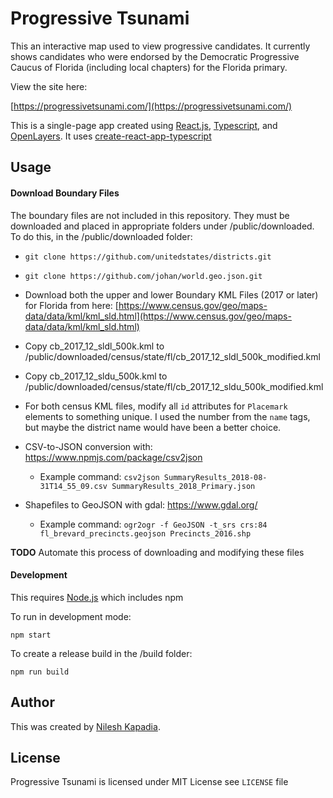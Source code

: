 # Progressive Tsunami #

This an interactive map used to view progressive candidates.  It currently shows candidates who were endorsed by the Democratic Progressive Caucus of Florida (including local chapters) for the Florida primary.


View the site here:

[https://progressivetsunami.com/](https://progressivetsunami.com/)

This is a single-page app created using [React.js](https://reactjs.org/), [Typescript](https://www.typescriptlang.org/), and [OpenLayers](https://openlayers.org/).  It uses [create-react-app-typescript](https://github.com/wmonk/create-react-app-typescript)

## Usage ##

#### Download Boundary Files ####

The boundary files are not included in this repository.  They must be downloaded and placed in appropriate folders under /public/downloaded.  To do this, in the /public/downloaded folder:

* `git clone https://github.com/unitedstates/districts.git`

* `git clone https://github.com/johan/world.geo.json.git`

* Download both the upper and lower Boundary KML Files (2017 or later) for Florida from here: [https://www.census.gov/geo/maps-data/data/kml/kml_sld.html](https://www.census.gov/geo/maps-data/data/kml/kml_sld.html)

* Copy cb_2017_12_sldl_500k.kml to /public/downloaded/census/state/fl/cb_2017_12_sldl_500k_modified.kml
* Copy cb_2017_12_sldu_500k.kml to /public/downloaded/census/state/fl/cb_2017_12_sldu_500k_modified.kml

* For both census KML files, modify all `id` attributes for `Placemark` elements to something unique.  I used the number from the `name` tags, but maybe the district name would have been a better choice.

* CSV-to-JSON conversion with: https://www.npmjs.com/package/csv2json
  * Example command: `csv2json SummaryResults_2018-08-31T14_55_09.csv SummaryResults_2018_Primary.json`
  
* Shapefiles to GeoJSON with gdal: https://www.gdal.org/
  * Example command: `ogr2ogr -f GeoJSON -t_srs crs:84 fl_brevard_precincts.geojson Precincts_2016.shp`

**TODO** Automate this process of downloading and modifying these files 

#### Development ####

This requires [Node.js](https://nodejs.org/) which includes npm

To run in development mode:

`npm start`

To create a release build in the /build folder:

`npm run build`

## Author ##

This was created by [Nilesh Kapadia](https://nileshk.com).

## License ##

Progressive Tsunami is licensed under MIT License see `LICENSE` file
